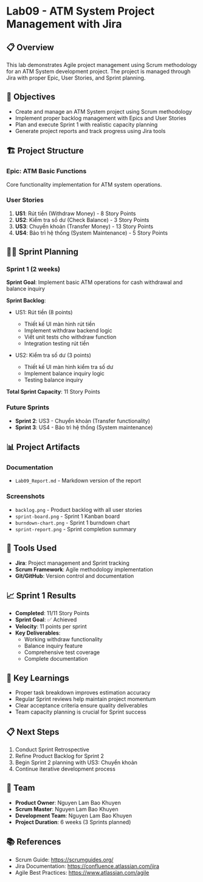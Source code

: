 # Lab09 - ATM System Project Management with Jira

## 📋 Overview
This lab demonstrates Agile project management using Scrum methodology for an ATM System development project. The project is managed through Jira with proper Epic, User Stories, and Sprint planning.

## 🎯 Objectives
- Create and manage an ATM System project using Scrum methodology
- Implement proper backlog management with Epics and User Stories
- Plan and execute Sprint 1 with realistic capacity planning
- Generate project reports and track progress using Jira tools

## 🏗️ Project Structure

### Epic: ATM Basic Functions
Core functionality implementation for ATM system operations.

### User Stories
1. **US1**: Rút tiền (Withdraw Money) - 8 Story Points
2. **US2**: Kiểm tra số dư (Check Balance) - 3 Story Points  
3. **US3**: Chuyển khoản (Transfer Money) - 13 Story Points
4. **US4**: Bảo trì hệ thống (System Maintenance) - 5 Story Points

## 🏃‍♂️ Sprint Planning

### Sprint 1 (2 weeks)
**Sprint Goal**: Implement basic ATM operations for cash withdrawal and balance inquiry

**Sprint Backlog**:
- US1: Rút tiền (8 points)
  - Thiết kế UI màn hình rút tiền
  - Implement withdraw backend logic
  - Viết unit tests cho withdraw function
  - Integration testing rút tiền

- US2: Kiểm tra số dư (3 points)  
  - Thiết kế UI màn hình kiểm tra số dư
  - Implement balance inquiry logic
  - Testing balance inquiry

**Total Sprint Capacity**: 11 Story Points

### Future Sprints
- **Sprint 2**: US3 - Chuyển khoản (Transfer functionality)
- **Sprint 3**: US4 - Bảo trì hệ thống (System maintenance)

## 📊 Project Artifacts

### Documentation
- `Lab09_Report.md` - Markdown version of the report

### Screenshots
- `backlog.png` - Product backlog with all user stories
- `sprint-board.png` - Sprint 1 Kanban board
- `burndown-chart.png` - Sprint 1 burndown chart
- `sprint-report.png` - Sprint completion summary

## 🔧 Tools Used
- **Jira**: Project management and Sprint tracking
- **Scrum Framework**: Agile methodology implementation
- **Git/GitHub**: Version control and documentation

## 📈 Sprint 1 Results
- **Completed**: 11/11 Story Points
- **Sprint Goal**: ✅ Achieved
- **Velocity**: 11 points per sprint
- **Key Deliverables**:
  - Working withdraw functionality
  - Balance inquiry feature
  - Comprehensive test coverage
  - Complete documentation

## 🚀 Key Learnings
- Proper task breakdown improves estimation accuracy
- Regular Sprint reviews help maintain project momentum  
- Clear acceptance criteria ensure quality deliverables
- Team capacity planning is crucial for Sprint success

## 📋 Next Steps
1. Conduct Sprint Retrospective
2. Refine Product Backlog for Sprint 2
3. Begin Sprint 2 planning with US3: Chuyển khoản
4. Continue iterative development process

## 👥 Team
- **Product Owner**: Nguyen Lam Bao Khuyen
- **Scrum Master**: Nguyen Lam Bao Khuyen
- **Development Team**: Nguyen Lam Bao Khuyen
- **Project Duration**: 6 weeks (3 Sprints planned)

## 📚 References
- Scrum Guide: https://scrumguides.org/
- Jira Documentation: https://confluence.atlassian.com/jira
- Agile Best Practices: https://www.atlassian.com/agile

